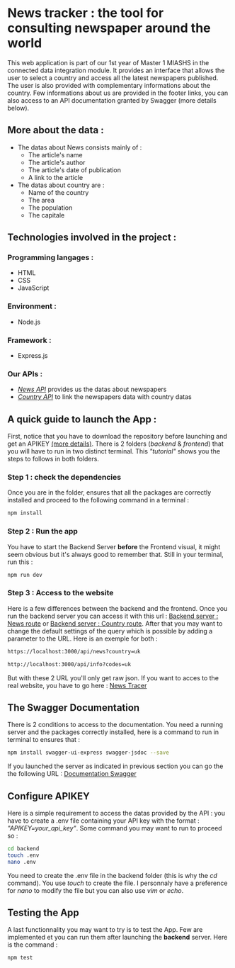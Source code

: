 # News tracker : the tool for consulting newspaper around the world
This web application is part of our 1st year of Master 1 MIASHS in the connected data integration module.
It provides an interface that allows the user to select a country and access all the latest newspapers published. The user is also provided with complementary informations about the country.
Few informations about us are provided in the footer links, you can also access to an API documentation granted by Swagger (more details below).

## More about the data :
- The datas about News consists mainly of :
    - The article's name
    - The article's author
    - The article's date of publication
    - A link to the article
- The datas about country are :
    - Name of the country
    - The area
    - The population
    - The capitale

## Technologies involved in the project :

### Programming langages :
- HTML
- CSS
- JavaScript
### Environment :
- Node.js
### Framework :
-  Express.js
### Our APIs :
- [*News API*](https://newsapi.org/) provides us the datas about newspapers
- [*Country API*](https://restcountries.com) to link the newspapers data with country datas

## A quick guide to launch the App :
First, notice that you have to download the repository before launching and get an APIKEY [(more details)](#configure-apikey). There is 2 folders (*backend* & *frontend*) that you will have to run in two distinct terminal. This *"tutorial"* shows you the steps to follows in both folders.

### Step 1 : check the dependencies 
Once you are in the folder, ensures that all the packages are correctly installed and proceed to the following command in a terminal :

```bash
npm install
```
### Step 2 : Run the app 
You have to start the Backend Server **before** the Frontend visual, it might seem obvious but it's always good to remember that. Still in your terminal, run this :

```bash
npm run dev
```

### Step 3 : Access to the website 
Here is a few differences between the backend and the frontend.
Once you run the backend server you can access it with this url : [Backend server : News route](http://localhost:3000/api/news) or [Backend server : Country route](http://localhost:3000/api/info).
After that you may want to change the default settings of the query which is possible by adding a parameter to the URL. Here is an exemple for both :
```html
https://localhost:3000/api/news?country=uk

http://localhost:3000/api/info?codes=uk
```
But with these 2 URL you'll only get raw json. If you want to acces to the real website, you have to go here : [News Tracer](http://localhost:9090)

## The Swagger Documentation

There is 2 conditions to access to the documentation. You need a running server and the packages correctly installed, here is a command to run in terminal to ensures that :
```bash
npm install swagger-ui-express swagger-jsdoc --save
```
If you launched the server as indicated in previous section you can go the the following URL : [Documentation Swagger](http://localhost:3000/api-docs) 

## Configure APIKEY
Here is a simple requirement to access the datas provided by the API : you have to create a .env file containing your API key with the format : *"APIKEY=your_api_key"*. Some command you may want to run to proceed so :
```bash
cd backend
touch .env
nano .env
```
You need to create the .env file in the backend folder (this is why the *cd* command). You use *touch* to create the file. I personnaly have a preference for *nano* to modify the file but you can also use *vim* or *echo*. 

## Testing the App
A last functionnality you may want to try is to test the App. Few are implemented et you can run them after launching the **backend** server. Here is the command :
```bash
npm test
```


